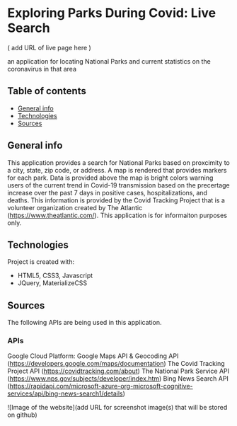 # Exploring Parks During Covid: Live Search
( add URL of live page here )

an application for locating National Parks and current statistics on the coronavirus in that area
## Table of contents
* [General info](#general-info)
* [Technologies](#technologies)
* [Sources](#sources)

## General info
This application provides a search for National Parks based on proxcimity to a city, state, zip code, or address. A map is rendered that provides markers for each park. Data is provided above the map is bright colors warning users of the current trend in Covid-19 transmission based on the precertage increase over the past 7 days in positive cases, hospitalizations, and deaths. This information is provided by the Covid Tracking Project that is a volunteer organization created by The Atlantic (https://www.theatlantic.com/). This application is for informaiton purposes only. 
	
## Technologies
Project is created with:
* HTML5, CSS3, Javascript
* JQuery, MaterializeCSS

## Sources
The following APIs are being used in this application. 
### APIs
Google Cloud Platform: Google Maps API & Geocoding API (https://developers.google.com/maps/documentation)
The Covid Tracking Project API (https://covidtracking.com/about)
The National Park Service API (https://www.nps.gov/subjects/developer/index.htm)
Bing News Search API (https://rapidapi.com/microsoft-azure-org-microsoft-cognitive-services/api/bing-news-search1/details)


![Image of the website](add URL for screenshot image(s) that will be stored on github)

